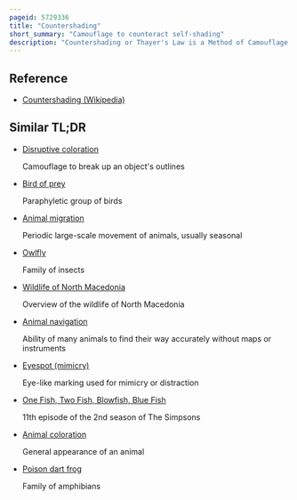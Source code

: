 ```yaml
---
pageid: 5729336
title: "Countershading"
short_summary: "Camouflage to counteract self-shading"
description: "Countershading or Thayer's Law is a Method of Camouflage in which an Animal's Coloration is darker on the top or upper Side and Lighter on the Underside of the. This Pattern is found in many Species of Mammals Reptiles Birds fish and insects both in Prey and Predators."
---
```


## Reference

- [Countershading (Wikipedia)](https://en.wikipedia.org/?curid=5729336)

## Similar TL;DR

- [Disruptive coloration](/tldr/en/disruptive-coloration)

  Camouflage to break up an object's outlines

- [Bird of prey](/tldr/en/bird-of-prey)

  Paraphyletic group of birds

- [Animal migration](/tldr/en/animal-migration)

  Periodic large-scale movement of animals, usually seasonal

- [Owlfly](/tldr/en/owlfly)

  Family of insects

- [Wildlife of North Macedonia](/tldr/en/wildlife-of-north-macedonia)

  Overview of the wildlife of North Macedonia

- [Animal navigation](/tldr/en/animal-navigation)

  Ability of many animals to find their way accurately without maps or instruments

- [Eyespot (mimicry)](/tldr/en/eyespot-mimicry)

  Eye-like marking used for mimicry or distraction

- [One Fish, Two Fish, Blowfish, Blue Fish](/tldr/en/one-fish-two-fish-blowfish-blue-fish)

  11th episode of the 2nd season of The Simpsons

- [Animal coloration](/tldr/en/animal-coloration)

  General appearance of an animal

- [Poison dart frog](/tldr/en/poison-dart-frog)

  Family of amphibians
